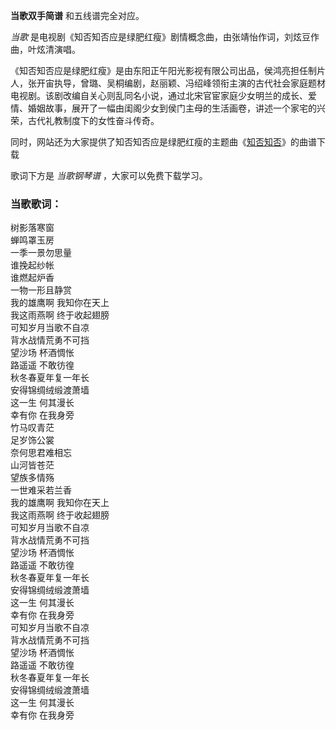 

**当歌双手简谱** 和五线谱完全对应。

_当歌_ 是电视剧《知否知否应是绿肥红瘦》剧情概念曲，由张靖怡作词，刘炫豆作曲，叶炫清演唱。

《知否知否应是绿肥红瘦》是由东阳正午阳光影视有限公司出品，侯鸿亮担任制片人，张开宙执导，曾璐、吴桐编剧，赵丽颖、冯绍峰领衔主演的古代社会家庭题材电视剧。该剧改编自关心则乱同名小说，通过北宋官宦家庭少女明兰的成长、爱情、婚姻故事，展开了一幅由闺阁少女到侯门主母的生活画卷，讲述一个家宅的兴荣，古代礼教制度下的女性奋斗传奇。

同时，网站还为大家提供了知否知否应是绿肥红瘦的主题曲《[知否知否](Music-9933-知否知否-知否知否应是绿肥红瘦主题曲.html
"知否知否")》的曲谱下载

歌词下方是 _当歌钢琴谱_ ，大家可以免费下载学习。

### 当歌歌词：

树影落寒窗  
蝉鸣罩玉房  
一季一景勿思量  
谁挽起纱帐  
谁燃起炉香  
一物一形且静赏  
我的雄鹰啊 我知你在天上  
我这雨燕啊 终于收起翅膀  
可知岁月当歌不自凉  
背水战情荒勇不可挡  
望沙场 杯酒惆怅  
路遥遥 不敢彷徨  
秋冬春夏年复一年长  
安得锦绸绒缎渡萧墙  
这一生 何其漫长  
幸有你 在我身旁  
竹马叹青茫  
足岁饰公裳  
奈何思君难相忘  
山河皆苍茫  
望族多情殇  
一世难采若兰香  
我的雄鹰啊 我知你在天上  
我这雨燕啊 终于收起翅膀  
可知岁月当歌不自凉  
背水战情荒勇不可挡  
望沙场 杯酒惆怅  
路遥遥 不敢彷徨  
秋冬春夏年复一年长  
安得锦绸绒缎渡萧墙  
这一生 何其漫长  
幸有你 在我身旁  
可知岁月当歌不自凉  
背水战情荒勇不可挡  
望沙场 杯酒惆怅  
路遥遥 不敢彷徨  
秋冬春夏年复一年长  
安得锦绸绒缎渡萧墙  
这一生 何其漫长  
幸有你 在我身旁

